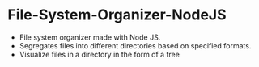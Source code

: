 # File-System-Organizer-NodeJS

- File system organizer made with Node JS. 
- Segregates files into different directories based on specified formats. 
- Visualize files in a directory in the form of a tree
